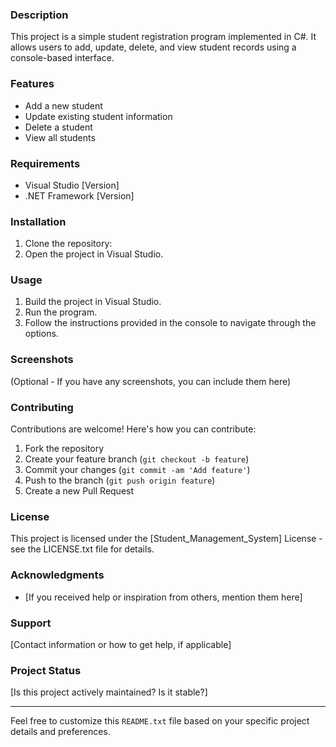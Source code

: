 
### Description
This project is a simple student registration program implemented in C#. It allows users to add, update, delete, and view student records using a console-based interface.

### Features
- Add a new student
- Update existing student information
- Delete a student
- View all students

### Requirements
- Visual Studio [Version]
- .NET Framework [Version]

### Installation
1. Clone the repository:
2. Open the project in Visual Studio.

### Usage
1. Build the project in Visual Studio.
2. Run the program.
3. Follow the instructions provided in the console to navigate through the options.

### Screenshots
(Optional - If you have any screenshots, you can include them here)

### Contributing
Contributions are welcome! Here's how you can contribute:
1. Fork the repository
2. Create your feature branch (`git checkout -b feature`)
3. Commit your changes (`git commit -am 'Add feature'`)
4. Push to the branch (`git push origin feature`)
5. Create a new Pull Request

### License
This project is licensed under the [Student_Management_System] License - see the LICENSE.txt file for details.

### Acknowledgments
- [If you received help or inspiration from others, mention them here]

### Support
[Contact information or how to get help, if applicable]

### Project Status
[Is this project actively maintained? Is it stable?]

---

Feel free to customize this `README.txt` file based on your specific project details and preferences.
